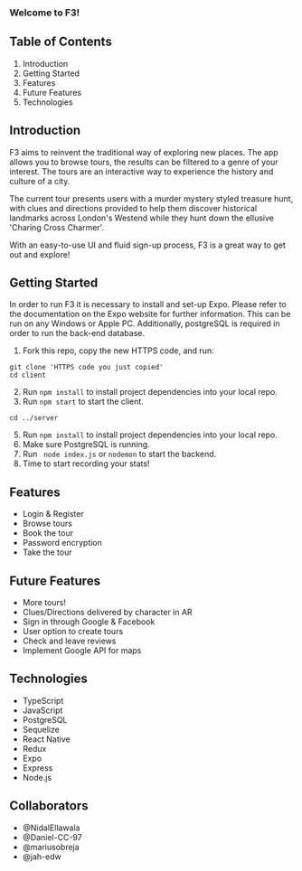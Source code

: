 ### Welcome to F3!

## Table of Contents

1. Introduction
2. Getting Started
3. Features
4. Future Features
5. Technologies

## Introduction


F3 aims to reinvent the traditional way of exploring new places. The app allows you to browse tours, the results can be filtered to a genre of your interest. The tours are an interactive way to experience the history and culture of a city.

The current tour presents users with a murder mystery styled treasure hunt, with clues and directions provided to help them discover historical landmarks across London's Westend while they hunt down the ellusive 'Charing Cross Charmer'.

With an easy-to-use UI and fluid sign-up process, F3 is a great way to get out and explore!

## Getting Started

In order to run F3 it is necessary to install and set-up Expo. Please refer to the documentation on the Expo website for further information. This can be run on any Windows or Apple PC. Additionally, postgreSQL is required in order to run the back-end database.

1. Fork this repo, copy the new HTTPS code, and run:

```
git clone 'HTTPS code you just copied'
cd client
```

2. Run `npm install` to install project dependencies into your local repo.
3. Run `npm start` to start the client.

```
cd ../server
```

5. Run `npm install` to install project dependencies into your local repo.
6. Make sure PostgreSQL is running.
8. Run ` node index.js` or `nodemon` to start the backend.
9.  Time to start recording your stats!

## Features

- Login & Register
- Browse tours
- Book the tour
- Password encryption
- Take the tour

## Future Features

- More tours!
- Clues/Directions delivered by character in AR
- Sign in through Google & Facebook
- User option to create tours
- Check and leave reviews
- Implement Google API for maps

## Technologies

- TypeScript
- JavaScript
- PostgreSQL
- Sequelize
- React Native
- Redux
- Expo
- Express
- Node.js

## Collaborators

- @NidalEllawala
- @Daniel-CC-97
- @mariusobreja
- @jah-edw

[adventour]: https://github.com/jah-edw/F3-Frontend